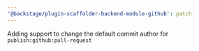 ```yaml
---
'@backstage/plugin-scaffolder-backend-module-github': patch
---
```


Adding support to change the default commit author for `publish:github:pull-request`
